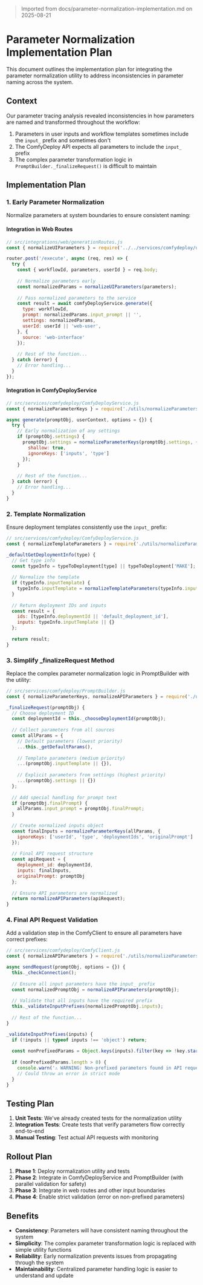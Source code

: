 > Imported from docs/parameter-normalization-implementation.md on 2025-08-21

# Parameter Normalization Implementation Plan

This document outlines the implementation plan for integrating the parameter normalization utility to address inconsistencies in parameter naming across the system.

## Context

Our parameter tracing analysis revealed inconsistencies in how parameters are named and transformed throughout the workflow:

1. Parameters in user inputs and workflow templates sometimes include the `input_` prefix and sometimes don't
2. The ComfyDeploy API expects all parameters to include the `input_` prefix
3. The complex parameter transformation logic in `PromptBuilder._finalizeRequest()` is difficult to maintain

## Implementation Plan

### 1. Early Parameter Normalization

Normalize parameters at system boundaries to ensure consistent naming:

#### Integration in Web Routes

```javascript
// src/integrations/web/generationRoutes.js
const { normalizeUIParameters } = require('../../services/comfydeploy/utils/normalizeParameters');

router.post('/execute', async (req, res) => {
  try {
    const { workflowId, parameters, userId } = req.body;
    
    // Normalize parameters early
    const normalizedParams = normalizeUIParameters(parameters);
    
    // Pass normalized parameters to the service
    const result = await comfyDeployService.generate({
      type: workflowId,
      prompt: normalizedParams.input_prompt || '',
      settings: normalizedParams,
      userId: userId || 'web-user',
    }, {
      source: 'web-interface'
    });
    
    // Rest of the function...
  } catch (error) {
    // Error handling...
  }
});
```

#### Integration in ComfyDeployService

```javascript
// src/services/comfydeploy/ComfyDeployService.js
const { normalizeParameterKeys } = require('./utils/normalizeParameters');

async generate(promptObj, userContext, options = {}) {
  try {
    // Early normalization of any settings
    if (promptObj.settings) {
      promptObj.settings = normalizeParameterKeys(promptObj.settings, {
        shallow: true, 
        ignoreKeys: ['inputs', 'type']
      });
    }
    
    // Rest of the function...
  } catch (error) {
    // Error handling...
  }
}
```

### 2. Template Normalization

Ensure deployment templates consistently use the `input_` prefix:

```javascript
// src/services/comfydeploy/ComfyDeployService.js
const { normalizeTemplateParameters } = require('./utils/normalizeParameters');

_defaultGetDeploymentInfo(type) {
  // Get type info
  const typeInfo = typeToDeployment[type] || typeToDeployment['MAKE'];
  
  // Normalize the template
  if (typeInfo.inputTemplate) {
    typeInfo.inputTemplate = normalizeTemplateParameters(typeInfo.inputTemplate);
  }
  
  // Return deployment IDs and inputs
  const result = {
    ids: [typeInfo.deploymentId || 'default_deployment_id'],
    inputs: typeInfo.inputTemplate || {}
  };
  
  return result;
}
```

### 3. Simplify _finalizeRequest Method

Replace the complex parameter normalization logic in PromptBuilder with the utility:

```javascript
// src/services/comfydeploy/PromptBuilder.js
const { normalizeParameterKeys, normalizeAPIParameters } = require('./utils/normalizeParameters');

_finalizeRequest(promptObj) {
  // Choose deployment ID
  const deploymentId = this._chooseDeploymentId(promptObj);
  
  // Collect parameters from all sources
  const allParams = {
    // Default parameters (lowest priority)
    ...this._getDefaultParams(),
    
    // Template parameters (medium priority)
    ...(promptObj.inputTemplate || {}),
    
    // Explicit parameters from settings (highest priority)
    ...(promptObj.settings || {})
  };
  
  // Add special handling for prompt text
  if (promptObj.finalPrompt) {
    allParams.input_prompt = promptObj.finalPrompt;
  }
  
  // Create normalized inputs object
  const finalInputs = normalizeParameterKeys(allParams, {
    ignoreKeys: ['userId', 'type', 'deploymentIds', 'originalPrompt']
  });
  
  // Final API request structure
  const apiRequest = {
    deployment_id: deploymentId,
    inputs: finalInputs,
    originalPrompt: promptObj
  };
  
  // Ensure API parameters are normalized
  return normalizeAPIParameters(apiRequest);
}
```

### 4. Final API Request Validation

Add a validation step in the ComfyClient to ensure all parameters have correct prefixes:

```javascript
// src/services/comfydeploy/ComfyClient.js
const { normalizeAPIParameters } = require('./utils/normalizeParameters');

async sendRequest(promptObj, options = {}) {
  this._checkConnection();
  
  // Ensure all input parameters have the input_ prefix
  const normalizedPromptObj = normalizeAPIParameters(promptObj);
  
  // Validate that all inputs have the required prefix
  this._validateInputPrefixes(normalizedPromptObj.inputs);
  
  // Rest of the function...
}

_validateInputPrefixes(inputs) {
  if (!inputs || typeof inputs !== 'object') return;
  
  const nonPrefixedParams = Object.keys(inputs).filter(key => !key.startsWith('input_'));
  
  if (nonPrefixedParams.length > 0) {
    console.warn('⚠️ WARNING: Non-prefixed parameters found in API request:', nonPrefixedParams);
    // Could throw an error in strict mode
  }
}
```

## Testing Plan

1. **Unit Tests**: We've already created tests for the normalization utility 
2. **Integration Tests**: Create tests that verify parameters flow correctly end-to-end
3. **Manual Testing**: Test actual API requests with monitoring

## Rollout Plan

1. **Phase 1**: Deploy normalization utility and tests
2. **Phase 2**: Integrate in ComfyDeployService and PromptBuilder (with parallel validation for safety)
3. **Phase 3**: Integrate in web routes and other input boundaries
4. **Phase 4**: Enable strict validation (error on non-prefixed parameters)

## Benefits

- **Consistency**: Parameters will have consistent naming throughout the system
- **Simplicity**: The complex parameter transformation logic is replaced with simple utility functions
- **Reliability**: Early normalization prevents issues from propagating through the system
- **Maintainability**: Centralized parameter handling logic is easier to understand and update 